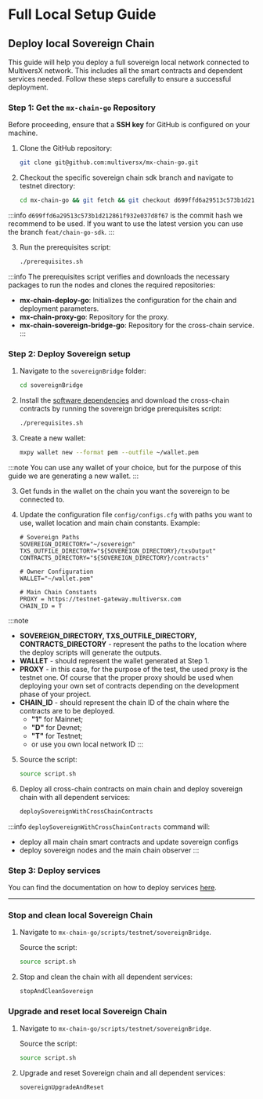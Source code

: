 # Full Local Setup Guide

## Deploy local Sovereign Chain

This guide will help you deploy a full sovereign local network connected to MultiversX network. This includes all the smart contracts and dependent services needed. Follow these steps carefully to ensure a successful deployment.

### Step 1: Get the `mx-chain-go` Repository

Before proceeding, ensure that a **SSH key** for GitHub is configured on your machine.

1. Clone the GitHub repository:
    ```bash
    git clone git@github.com:multiversx/mx-chain-go.git
    ```

2. Checkout the specific sovereign chain sdk branch and navigate to testnet directory:
    ```bash
    cd mx-chain-go && git fetch && git checkout d699ffd6a29513c573b1d212861f932e037d8f67 && cd scripts/testnet
    ```

:::info
`d699ffd6a29513c573b1d212861f932e037d8f67` is the commit hash we recommend to be used. If you want to use the latest version you can use the branch `feat/chain-go-sdk`.
:::

3. Run the prerequisites script:
    ```bash
    ./prerequisites.sh
    ```

:::info
The prerequisites script verifies and downloads the necessary packages to run the nodes and clones the required repositories:

- **mx-chain-deploy-go**: Initializes the configuration for the chain and deployment parameters.
- **mx-chain-proxy-go**: Repository for the proxy.
- **mx-chain-sovereign-bridge-go**: Repository for the cross-chain service.
:::

### Step 2: Deploy Sovereign setup

1. Navigate to the `sovereignBridge` folder:
    ```bash
    cd sovereignBridge
    ```

2. Install the [software dependencies](/sovereign/software-dependencies) and download the cross-chain contracts by running the sovereign bridge prerequisites script:
    ```bash
    ./prerequisites.sh
    ```

3. Create a new wallet:
    ```bash
    mxpy wallet new --format pem --outfile ~/wallet.pem
    ```

:::note
You can use any wallet of your choice, but for the purpose of this guide we are generating a new wallet.
:::

3. Get funds in the wallet on the chain you want the sovereign to be connected to.

4. Update the configuration file `config/configs.cfg` with paths you want to use, wallet location and main chain constants. Example:
    ```
    # Sovereign Paths
    SOVEREIGN_DIRECTORY="~/sovereign"
    TXS_OUTFILE_DIRECTORY="${SOVEREIGN_DIRECTORY}/txsOutput"
    CONTRACTS_DIRECTORY="${SOVEREIGN_DIRECTORY}/contracts"

    # Owner Configuration
    WALLET="~/wallet.pem"

    # Main Chain Constants
    PROXY = https://testnet-gateway.multiversx.com
    CHAIN_ID = T
    ```

:::note
- **SOVEREIGN_DIRECTORY, TXS_OUTFILE_DIRECTORY, CONTRACTS_DIRECTORY** - represent the paths to the location where the deploy scripts will generate the outputs.
- **WALLET** - should represent the wallet generated at Step 1.
- **PROXY** - in this case, for the purpose of the test, the used proxy is the testnet one. Of course that the proper proxy should be used when deploying your own set of contracts depending on the development phase of your project.
- **CHAIN_ID** - should represent the chain ID of the chain where the contracts are to be deployed.
    - **"1"** for Mainnet;
    - **"D"** for Devnet;
    - **"T"** for Testnet;
    - or use you own local network ID
:::

5. Source the script:
    ```bash
    source script.sh
    ```

6. Deploy all cross-chain contracts on main chain and deploy sovereign chain with all dependent services:
    ```bash
    deploySovereignWithCrossChainContracts
    ```

:::info
`deploySovereignWithCrossChainContracts` command will:
- deploy all main chain smart contracts and update sovereign configs
- deploy sovereign nodes and the main chain observer
:::

### Step 3: Deploy services

You can find the documentation on how to deploy services [here](/sovereign/sovereign-api).

___

### Stop and clean local Sovereign Chain

1. Navigate to `mx-chain-go/scripts/testnet/sovereignBridge`.

    Source the script:
    ```bash
    source script.sh
    ```

2. Stop and clean the chain with all dependent services:
    ```bash
    stopAndCleanSovereign
    ```

### Upgrade and reset local Sovereign Chain

1. Navigate to `mx-chain-go/scripts/testnet/sovereignBridge`.

    Source the script:
    ```bash
    source script.sh
    ```

2. Upgrade and reset Sovereign chain and all dependent services:
    ```bash
    sovereignUpgradeAndReset
    ```

